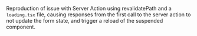 Reproduction of issue with Server Action using revalidatePath and a `loading.tsx` file, causing responses from the first call to the server action to not update the form state, and trigger a reload of the suspended component.
